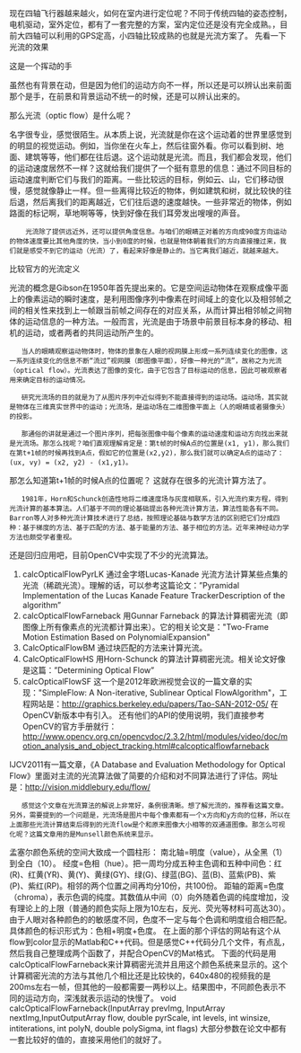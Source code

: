 
现在四轴飞行器越来越火，如何在室内进行定位呢？不同于传统四轴的姿态控制，电机驱动，室外定位，都有了一套完整的方案，室内定位还是没有完全成熟。，目前大四轴可以利用的GPS定高，小四轴比较成熟的也就是光流方案了。
先看一下光流的效果

这是一个挥动的手


虽然也有背景在动，但是因为他们的运动方向不一样，所以还是可以辨认出来前面那个是手，在前景和背景运动不统一的时候，还是可以辨认出来的。



那么光流（optic flow）是什么呢？

名字很专业，感觉很陌生。从本质上说，光流就是你在这个运动着的世界里感觉到的明显的视觉运动。例如，当你坐在火车上，然后往窗外看。你可以看到树、地面、建筑等等，他们都在往后退。这个运动就是光流。而且，我们都会发现，他们的运动速度居然不一样？这就给我们提供了一个挺有意思的信息：通过不同目标的运动速度判断它们与我们的距离。一些比较远的目标，例如云、山，它们移动很慢，感觉就像静止一样。但一些离得比较近的物体，例如建筑和树，就比较快的往后退，然后离我们的距离越近，它们往后退的速度越快。一些非常近的物体，例如路面的标记啊，草地啊等等，快到好像在我们耳旁发出嗖嗖的声音。       

        光流除了提供远近外，还可以提供角度信息。与咱们的眼睛正对着的方向成90度方向运动的物体速度要比其他角度的快，当小到0度的时候，也就是物体朝着我们的方向直接撞过来，我们就是感受不到它的运动（光流）了，看起来好像是静止的。当它离我们越近，就越来越大。

比较官方的光流定义

光流的概念是Gibson在1950年首先提出来的。它是空间运动物体在观察成像平面上的像素运动的瞬时速度，是利用图像序列中像素在时间域上的变化以及相邻帧之间的相关性来找到上一帧跟当前帧之间存在的对应关系，从而计算出相邻帧之间物体的运动信息的一种方法。一般而言，光流是由于场景中前景目标本身的移动、相机的运动，或者两者的共同运动所产生的。

       当人的眼睛观察运动物体时，物体的景象在人眼的视网膜上形成一系列连续变化的图像，这一系列连续变化的信息不断“流过”视网膜（即图像平面），好像一种光的“流”，故称之为光流（optical flow）。光流表达了图像的变化，由于它包含了目标运动的信息，因此可被观察者用来确定目标的运动情况。

       研究光流场的目的就是为了从图片序列中近似得到不能直接得到的运动场。运动场，其实就是物体在三维真实世界中的运动；光流场，是运动场在二维图像平面上（人的眼睛或者摄像头）的投影。

       那通俗的讲就是通过一个图片序列，把每张图像中每个像素的运动速度和运动方向找出来就是光流场。那怎么找呢？咱们直观理解肯定是：第t帧的时候A点的位置是(x1, y1)，那么我们在第t+1帧的时候再找到A点，假如它的位置是(x2,y2)，那么我们就可以确定A点的运动了：(ux, vy) = (x2, y2) - (x1,y1)。
那怎么知道第t+1帧的时候A点的位置呢？ 这就存在很多的光流计算方法了。

       1981年，Horn和Schunck创造性地将二维速度场与灰度相联系，引入光流约束方程，得到光流计算的基本算法。人们基于不同的理论基础提出各种光流计算方法，算法性能各有不同。Barron等人对多种光流计算技术进行了总结，按照理论基础与数学方法的区别把它们分成四种：基于梯度的方法、基于匹配的方法、基于能量的方法、基于相位的方法。近年来神经动力学方法也颇受学者重视。

还是回归应用吧，目前OpenCV中实现了不少的光流算法。

1. calcOpticalFlowPyrLK
通过金字塔Lucas-Kanade 光流方法计算某些点集的光流（稀疏光流）。理解的话，可以参考这篇论文：”Pyramidal Implementation of the Lucas Kanade Feature TrackerDescription of the algorithm”
2. calcOpticalFlowFarneback
用Gunnar Farneback 的算法计算稠密光流（即图像上所有像素点的光流都计算出来）。它的相关论文是："Two-Frame Motion Estimation Based on PolynomialExpansion"
3. CalcOpticalFlowBM
通过块匹配的方法来计算光流。
4. CalcOpticalFlowHS
用Horn-Schunck 的算法计算稠密光流。相关论文好像是这篇：”Determining Optical Flow”
5. calcOpticalFlowSF
这一个是2012年欧洲视觉会议的一篇文章的实现："SimpleFlow: A Non-iterative, Sublinear Optical FlowAlgorithm"，工程网站是：http://graphics.berkeley.edu/papers/Tao-SAN-2012-05/  在OpenCV新版本中有引入。
还有他们的API的使用说明，我们直接参考OpenCV的官方手册就行：
http://www.opencv.org.cn/opencvdoc/2.3.2/html/modules/video/doc/motion_analysis_and_object_tracking.html#calcopticalflowfarneback

IJCV2011有一篇文章，《A Database and Evaluation Methodology for Optical Flow》里面对主流的光流算法做了简要的介绍和对不同算法进行了评估。网址是：http://vision.middlebury.edu/flow/

       感觉这个文章在光流算法的解说上非常好，条例很清晰。想了解光流的，推荐看这篇文章。另外，需要提到的一个问题是，光流场是图片中每个像素都有一个x方向和y方向的位移，所以在上面那些光流计算结束后得到的光流flow是个和原来图像大小相等的双通道图像。那怎么可视化呢？这篇文章用的是Munsell颜色系统来显示。



孟塞尔颜色系统的空间大致成一个圆柱形：
南北轴=明度（value），从全黑（1）到全白（10）。
经度=色相（hue）。把一周均分成五种主色调和五种中间色：红(R)、红黄(YR)、黄(Y)、黄绿(GY)、绿(G)、绿蓝(BG)、蓝(B)、蓝紫(PB)、紫(P)、紫红(RP)。相邻的两个位置之间再均分10份，共100份。
距轴的距离=色度（chroma），表示色调的纯度。其数值从中间（0）向外随着色调的纯度增加，没有理论上的上限（普通的颜色实际上限为10左右，反光、荧光等材料可高达30）。由于人眼对各种颜色的的敏感度不同，色度不一定与每个色调和明度组合相匹配。
具体颜色的标识形式为：色相+明度+色度。
       在上面的那个评估的网站有这个从flow到color显示的Matlab和C++代码。但是感觉C++代码分几个文件，有点乱，然后我自己整理成两个函数了，并配合OpenCV的Mat格式。
       下面的代码是用calcOpticalFlowFarneback来计算稠密光流并且用这个颜色系统来显示的。这个计算稠密光流的方法与其他几个相比还是比较快的，640x480的视频我的是200ms左右一帧，但其他的一般都需要一两秒以上。结果图中，不同颜色表示不同的运动方向，深浅就表示运动的快慢了。
void calcOpticalFlowFarneback(InputArray prevImg, InputArray nextImg,InputOutputArray flow, double pyrScale, int levels, int winsize, intiterations, int polyN, double polySigma, int flags)
大部分参数在论文中都有一套比较好的值的，直接采用他们的就好了。